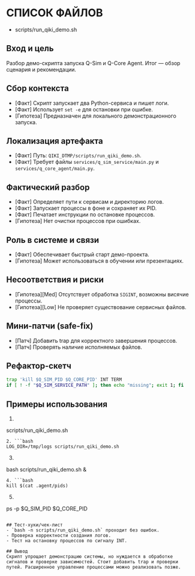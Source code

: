 # СПИСОК ФАЙЛОВ
- scripts/run_qiki_demo.sh

## Вход и цель
Разбор демо-скрипта запуска Q-Sim и Q-Core Agent. Итог — обзор сценария и рекомендации.

## Сбор контекста
- [Факт] Скрипт запускает два Python-сервиса и пишет логи.
- [Факт] Использует `set -e` для остановки при ошибке.
- [Гипотеза] Предназначен для локального демонстрационного запуска.

## Локализация артефакта
- [Факт] Путь: `QIKI_DTMP/scripts/run_qiki_demo.sh`.
- [Факт] Требует файлы `services/q_sim_service/main.py` и `services/q_core_agent/main.py`.

## Фактический разбор
- [Факт] Определяет пути к сервисам и директорию логов.
- [Факт] Запускает процессы в фоне и сохраняет их PID.
- [Факт] Печатает инструкции по остановке процессов.
- [Гипотеза] Нет очистки процессов при ошибках.

## Роль в системе и связи
- [Факт] Обеспечивает быстрый старт демо-проекта.
- [Гипотеза] Может использоваться в обучении или презентациях.

## Несоответствия и риски
- [Гипотеза][Med] Отсутствует обработка `SIGINT`, возможны висячие процессы.
- [Гипотеза][Low] Не проверяет существование сервисных файлов.

## Мини-патчи (safe-fix)
- [Патч] Добавить trap для корректного завершения процессов.
- [Патч] Проверять наличие исполняемых файлов.

## Рефактор-скетч
```bash
trap 'kill $Q_SIM_PID $Q_CORE_PID' INT TERM
if [ ! -f "$Q_SIM_SERVICE_PATH" ]; then echo "missing"; exit 1; fi
```

## Примеры использования
1. ```bash
scripts/run_qiki_demo.sh
```
2. ```bash
LOG_DIR=/tmp/logs scripts/run_qiki_demo.sh
```
3. ```bash
bash scripts/run_qiki_demo.sh &
```
4. ```bash
kill $(cat .agent/pids)
```
5. ```bash
ps -p $Q_SIM_PID $Q_CORE_PID
```

## Тест-хуки/чек-лист
- `bash -n scripts/run_qiki_demo.sh` проходит без ошибок.
- Проверка корректности создания логов.
- Тест на остановку процессов по сигналу INT.

## Вывод
Скрипт упрощает демонстрацию системы, но нуждается в обработке сигналов и проверке зависимостей. Стоит добавить trap и проверки путей. Расширенное управление процессами можно реализовать позже.
